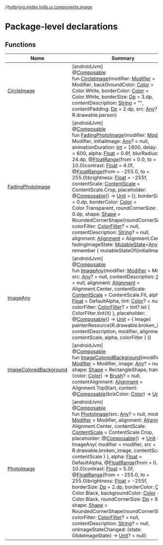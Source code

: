 //[tvlib](../../index.md)/[org.mjdev.tvlib.ui.components.image](index.md)

# Package-level declarations

## Functions

| Name | Summary |
|---|---|
| [CircleImage](-circle-image.md) | [androidJvm]<br>@[Composable](https://developer.android.com/reference/kotlin/androidx/compose/runtime/Composable.html)<br>fun [CircleImage](-circle-image.md)(modifier: [Modifier](https://developer.android.com/reference/kotlin/androidx/compose/ui/Modifier.html) = Modifier, backGroundColor: [Color](https://developer.android.com/reference/kotlin/androidx/compose/ui/graphics/Color.html) = Color.White, borderColor: [Color](https://developer.android.com/reference/kotlin/androidx/compose/ui/graphics/Color.html) = Color.White, borderSize: [Dp](https://developer.android.com/reference/kotlin/androidx/compose/ui/unit/Dp.html) = 3.dp, contentDescription: [String](https://kotlinlang.org/api/latest/jvm/stdlib/kotlin/-string/index.html) = &quot;&quot;, contentPadding: [Dp](https://developer.android.com/reference/kotlin/androidx/compose/ui/unit/Dp.html) = 2.dp, src: [Any](https://kotlinlang.org/api/latest/jvm/stdlib/kotlin/-any/index.html)? = R.drawable.person) |
| [FadingPhotoImage](-fading-photo-image.md) | [androidJvm]<br>@[Composable](https://developer.android.com/reference/kotlin/androidx/compose/runtime/Composable.html)<br>fun [FadingPhotoImage](-fading-photo-image.md)(modifier: [Modifier](https://developer.android.com/reference/kotlin/androidx/compose/ui/Modifier.html) = Modifier, initialImage: [Any](https://kotlinlang.org/api/latest/jvm/stdlib/kotlin/-any/index.html)? = null, animationDuration: [Int](https://kotlinlang.org/api/latest/jvm/stdlib/kotlin/-int/index.html) = 1800, delay: [Long](https://kotlinlang.org/api/latest/jvm/stdlib/kotlin/-long/index.html) = 600, alpha: [Float](https://kotlinlang.org/api/latest/jvm/stdlib/kotlin/-float/index.html) = 0.6f, blurRadius: [Dp](https://developer.android.com/reference/kotlin/androidx/compose/ui/unit/Dp.html) = 24.dp, @[FloatRange](https://developer.android.com/reference/kotlin/androidx/annotation/FloatRange.html)(from = 0.0, to = 10.0)contrast: [Float](https://kotlinlang.org/api/latest/jvm/stdlib/kotlin/-float/index.html) = 4.0f, @[FloatRange](https://developer.android.com/reference/kotlin/androidx/annotation/FloatRange.html)(from = -255.0, to = 255.0)brightness: [Float](https://kotlinlang.org/api/latest/jvm/stdlib/kotlin/-float/index.html) = -255f, contentScale: [ContentScale](https://developer.android.com/reference/kotlin/androidx/compose/ui/layout/ContentScale.html) = ContentScale.Crop, placeholder: @[Composable](https://developer.android.com/reference/kotlin/androidx/compose/runtime/Composable.html)() -&gt; [Unit](https://kotlinlang.org/api/latest/jvm/stdlib/kotlin/-unit/index.html) = {}, borderSize: [Dp](https://developer.android.com/reference/kotlin/androidx/compose/ui/unit/Dp.html) = 0.dp, borderColor: [Color](https://developer.android.com/reference/kotlin/androidx/compose/ui/graphics/Color.html) = Color.Transparent, roundCornerSize: [Dp](https://developer.android.com/reference/kotlin/androidx/compose/ui/unit/Dp.html) = 0.dp, shape: [Shape](https://developer.android.com/reference/kotlin/androidx/compose/ui/graphics/Shape.html) = RoundedCornerShape(roundCornerSize), colorFilter: [ColorFilter](https://developer.android.com/reference/kotlin/androidx/compose/ui/graphics/ColorFilter.html)? = null, contentDescription: [String](https://kotlinlang.org/api/latest/jvm/stdlib/kotlin/-string/index.html)? = null, alignment: [Alignment](https://developer.android.com/reference/kotlin/androidx/compose/ui/Alignment.html) = Alignment.Center, fadingImageState: [MutableState](https://developer.android.com/reference/kotlin/androidx/compose/runtime/MutableState.html)&lt;[Any](https://kotlinlang.org/api/latest/jvm/stdlib/kotlin/-any/index.html)?&gt; = remember { mutableStateOf(initialImage) }) |
| [ImageAny](-image-any.md) | [androidJvm]<br>@[Composable](https://developer.android.com/reference/kotlin/androidx/compose/runtime/Composable.html)<br>fun [ImageAny](-image-any.md)(modifier: [Modifier](https://developer.android.com/reference/kotlin/androidx/compose/ui/Modifier.html) = Modifier, src: [Any](https://kotlinlang.org/api/latest/jvm/stdlib/kotlin/-any/index.html)? = null, contentDescription: [String](https://kotlinlang.org/api/latest/jvm/stdlib/kotlin/-string/index.html)? = null, alignment: [Alignment](https://developer.android.com/reference/kotlin/androidx/compose/ui/Alignment.html) = Alignment.Center, contentScale: [ContentScale](https://developer.android.com/reference/kotlin/androidx/compose/ui/layout/ContentScale.html) = ContentScale.Fit, alpha: [Float](https://kotlinlang.org/api/latest/jvm/stdlib/kotlin/-float/index.html) = DefaultAlpha, tint: [Color](https://developer.android.com/reference/kotlin/androidx/compose/ui/graphics/Color.html)? = null, colorFilter: [ColorFilter](https://developer.android.com/reference/kotlin/androidx/compose/ui/graphics/ColorFilter.html)? = tint?.let { ColorFilter.tint(it) }, placeholder: @[Composable](https://developer.android.com/reference/kotlin/androidx/compose/runtime/Composable.html)() -&gt; [Unit](https://kotlinlang.org/api/latest/jvm/stdlib/kotlin/-unit/index.html) = {         Image(             painterResource(R.drawable.broken_image),             contentDescription,             modifier,             alignment,             contentScale,             alpha,             colorFilter         )     }) |
| [ImageColoredBackground](-image-colored-background.md) | [androidJvm]<br>@[Composable](https://developer.android.com/reference/kotlin/androidx/compose/runtime/Composable.html)<br>fun [ImageColoredBackground](-image-colored-background.md)(modifier: [Modifier](https://developer.android.com/reference/kotlin/androidx/compose/ui/Modifier.html) = Modifier, image: [Any](https://kotlinlang.org/api/latest/jvm/stdlib/kotlin/-any/index.html)? = null, shape: [Shape](https://developer.android.com/reference/kotlin/androidx/compose/ui/graphics/Shape.html) = RectangleShape, transform: (color: [Color](https://developer.android.com/reference/kotlin/androidx/compose/ui/graphics/Color.html)) -&gt; [Brush](https://developer.android.com/reference/kotlin/androidx/compose/ui/graphics/Brush.html)? = null, contentAlignment: [Alignment](https://developer.android.com/reference/kotlin/androidx/compose/ui/Alignment.html) = Alignment.TopStart, content: @[Composable](https://developer.android.com/reference/kotlin/androidx/compose/runtime/Composable.html)(bckColor: [Color](https://developer.android.com/reference/kotlin/androidx/compose/ui/graphics/Color.html)) -&gt; [Unit](https://kotlinlang.org/api/latest/jvm/stdlib/kotlin/-unit/index.html) = {}) |
| [PhotoImage](-photo-image.md) | [androidJvm]<br>@[Composable](https://developer.android.com/reference/kotlin/androidx/compose/runtime/Composable.html)<br>fun [PhotoImage](-photo-image.md)(src: [Any](https://kotlinlang.org/api/latest/jvm/stdlib/kotlin/-any/index.html)? = null, modifier: [Modifier](https://developer.android.com/reference/kotlin/androidx/compose/ui/Modifier.html) = Modifier, alignment: [Alignment](https://developer.android.com/reference/kotlin/androidx/compose/ui/Alignment.html) = Alignment.Center, contentScale: [ContentScale](https://developer.android.com/reference/kotlin/androidx/compose/ui/layout/ContentScale.html) = ContentScale.Crop, placeholder: @[Composable](https://developer.android.com/reference/kotlin/androidx/compose/runtime/Composable.html)() -&gt; [Unit](https://kotlinlang.org/api/latest/jvm/stdlib/kotlin/-unit/index.html) = {         ImageAny(             modifier = modifier,             src = R.drawable.broken_image,             contentScale = contentScale         )     }, alpha: [Float](https://kotlinlang.org/api/latest/jvm/stdlib/kotlin/-float/index.html) = DefaultAlpha, @[FloatRange](https://developer.android.com/reference/kotlin/androidx/annotation/FloatRange.html)(from = 0.0, to = 10.0)contrast: [Float](https://kotlinlang.org/api/latest/jvm/stdlib/kotlin/-float/index.html) = 5.0f, @[FloatRange](https://developer.android.com/reference/kotlin/androidx/annotation/FloatRange.html)(from = -255.0, to = 255.0)brightness: [Float](https://kotlinlang.org/api/latest/jvm/stdlib/kotlin/-float/index.html) = -255f, borderSize: [Dp](https://developer.android.com/reference/kotlin/androidx/compose/ui/unit/Dp.html) = 2.dp, borderColor: [Color](https://developer.android.com/reference/kotlin/androidx/compose/ui/graphics/Color.html) = Color.Black, backgroundColor: [Color](https://developer.android.com/reference/kotlin/androidx/compose/ui/graphics/Color.html) = Color.Black, roundCornerSize: [Dp](https://developer.android.com/reference/kotlin/androidx/compose/ui/unit/Dp.html) = 8.dp, shape: [Shape](https://developer.android.com/reference/kotlin/androidx/compose/ui/graphics/Shape.html) = RoundedCornerShape(roundCornerSize), colorFilter: [ColorFilter](https://developer.android.com/reference/kotlin/androidx/compose/ui/graphics/ColorFilter.html)? = null, contentDescription: [String](https://kotlinlang.org/api/latest/jvm/stdlib/kotlin/-string/index.html)? = null, onImageStateChanged: (state: GlideImageState) -&gt; [Unit](https://kotlinlang.org/api/latest/jvm/stdlib/kotlin/-unit/index.html)? = null) |
